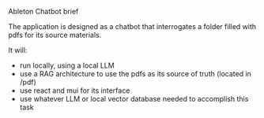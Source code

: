 Ableton Chatbot brief

The application is designed as a chatbot that interrogates a folder filled with pdfs for its source materials.

It will:
* run locally, using a local LLM
* use a RAG architecture to use the pdfs as its source of truth (located in /pdf)
* use react and mui for its interface
* use whatever LLM or local vector database needed to accomplish this task